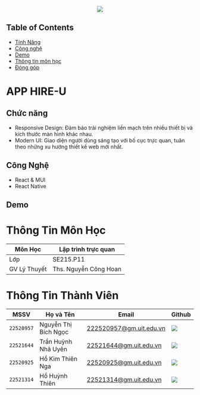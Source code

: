 <div align="center">
    <a href="https://www.uit.edu.vn/" title="Trường Đại học Công nghệ Thông tin" target="_blank">
        <img src="https://www.uit.edu.vn/sites/vi/files/banner_uit_15.png">
    </a>
</div>

## Table of Contents
- [Tính Năng](#features)
- [Công nghệ](#technology)
- [Demo](#Demo)
- [Thông tin môn học](#ThongTin)
- [Đóng góp](#contribution)
  
# APP HIRE-U


 ## <a name="features">Chức năng</a>

- Responsive Design: Đảm bảo trải nghiệm liền mạch trên nhiều thiết bị và kích thước màn hình khác nhau.
- Modern UI: Giao diện người dùng sáng tạo với bố cục trực quan, tuân theo những xu hướng thiết kế web mới nhất.

## <a name="technology">Công Nghệ</a>

- React & MUI 
- React Native 
  
## <a name="Demo">Demo</a>

# <a name="ThongTin">Thông Tin Môn Học</a>

| Môn Học        | Lập trình trực quan |
| -------------- | -------------------- |
| Lớp            | SE215.P11            |
| GV Lý Thuyết   | Ths. Nguyễn Công Hoan |

# <a name="contribution">Thông Tin Thành Viên</a>

| MSSV       | Họ và Tên          | Email                   | Github                                                                                                                      |
| ---------- | ------------------ | ----------------------- | --------------------------------------------------------------------------------------------------------------------------- |
| `22520957` | Nguyễn Thị Bích Ngọc| 222520957@gm.uit.edu.vn | [![](https://img.shields.io/badge/bichngoc-%2324292f.svg?style=flat-square&logo=github      )](https://github.com/bichngoc55) |
| `22521644` | Trần Huỳnh Nhã Uyên| 22521644@gm.uit.edu.vn | [![](https://img.shields.io/badge/tranuyn-%2324292f.svg?style=flat-square&logo=github      )](https://github.com/tranuyn) |
| `22520925` | Hồ Kim Thiên Nga| 22520925@gm.uit.edu.vn | [![](https://img.shields.io/badge/thiennga-%2324292f.svg?style=flat-square&logo=github      )](https://github.com/cabungbu/) |
| `22521314` | Hồ Huỳnh Thiên | 22521314@gm.uit.edu.vn | [![](https://img.shields.io/badge/huynhthien-%2324292f.svg?style=flat-square&logo=github      )](https://github.com/huynhthien17/) |
